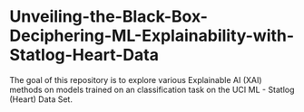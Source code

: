 # Unveiling-the-Black-Box-Deciphering-ML-Explainability-with-Statlog-Heart-Data
The goal of this repository is to explore various Explainable AI (XAI) methods on models trained on an classification task on the UCI ML - Statlog (Heart) Data Set.
